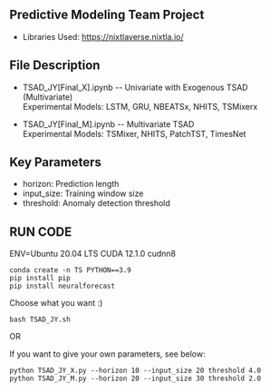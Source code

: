 ## Predictive Modeling Team Project
* Libraries Used: https://nixtlaverse.nixtla.io/

## File Description

* TSAD_JY[Final_X].ipynb -- Univariate with Exogenous TSAD (Multivariate)  
Experimental Models: LSTM, GRU, NBEATSx, NHITS, TSMixerx

* TSAD_JY[Final_M].ipynb -- Multivariate TSAD  
Experimental Models: TSMixer, NHITS, PatchTST, TimesNet

## Key Parameters    
* horizon: Prediction length
* input_size: Training window size
* threshold: Anomaly detection threshold

## RUN CODE
ENV=Ubuntu 20.04 LTS CUDA 12.1.0 cudnn8

```
conda create -n TS PYTHON==3.9
pip install pip
pip install neuralforecast
```
Choose what you want :)

```
bash TSAD_JY.sh
```

OR

If you want to give your own parameters, see below:

```
python TSAD_JY_X.py --horizon 10 --input_size 20 threshold 4.0
python TSAD_JY_M.py --horizon 20 --input_size 30 threshold 2.0
```
